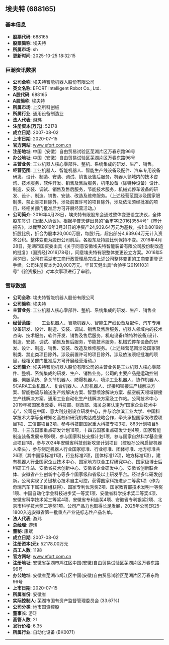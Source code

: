 ## 埃夫特 (688165)

### 基本信息

- **股票代码**: 688165
- **股票简称**: 埃夫特
- **所属市场**: sh
- **更新时间**: 2025-10-25 18:32:15

### 巨潮资讯数据

- **公司全称**: 埃夫特智能机器人股份有限公司
- **英文名称**: EFORT Intelligent Robot Co., Ltd.
- **A股代码**: 688165
- **A股简称**: 埃夫特
- **所属市场**: 上交所科创板
- **所属行业**: 通用设备制造业
- **法人代表**: 游玮
- **注册资本(万元)**: 52178
- **成立日期**: 2007-08-02
- **上市日期**: 2020-07-15
- **官方网站**: www.efort.com.cn
- **注册地址**: 中国（安徽）自由贸易试验区芜湖片区万春东路96号
- **办公地址**: 中国（安徽）自由贸易试验区芜湖片区万春东路96号
- **主营业务**: 工业机器人核心零部件、整机、系统集成的研发、生产、销售。
- **经营范围**: 工业机器人、智能机器人、智能生产线设备及配件、汽车专用设备研发、设计、制造、安装、调试、销售及售后服务，机器人领域内的技术咨询、技术服务，软件开发、销售及售后服务，机电设备（除特种设备）设计、制造、安装、调试、销售及售后服务，节能技术服务，机械式停车设备的研发、设计、制造、销售、安装、改造及维修服务。（上述经营范围涉及国家限制类、禁止类项目除外，涉及前置许可的项目除外，涉及依法须经批准的项目，经相关部门批准后方可开展经营活动。）
- **公司简介**: 2016年4月28日，埃夫特有限股东会通过整体变更设立决议，全体股东签订《发起人协议》。根据华普天健出具的“会审字[2016]3554号”《审计报告》，以截至2016年3月31日的净资产24,939.64万元为基数，按1:0.8019的折股比例，折合为股本20,000万股，每股1元，超出部分4,939.64万元计入资本公积。整体变更为股份公司前后，各股东及持股比例保持不变。2016年4月28日，芜湖市国资委出具《关于同意安徽埃夫特智能装备有限公司股份制改造的批复》（国资经[2016]78号），同意埃夫特有限整体变更设立方案。2016年5月31日，公司在芜湖市工商行政管理局完成上述公司整体变更的工商变更登记手续。公司注册资本为20,000万元。华普天健出具“会验字[2019]1031号”《验资报告》对本次事项进行了审验。

### 雪球数据

- **公司全称**: 埃夫特智能机器人股份有限公司
- **公司简称**: 埃夫特
- **主营业务**: 工业机器人核心零部件、整机、系统集成的研发、生产、销售业务。
- **经营范围**: 　　工业机器人、智能机器人、智能生产线设备及配件、汽车专用设备研发、设计、制造、安装、调试、销售及售后服务，机器人领域内的技术咨询、技术服务，软件开发、销售及售后服务，机电设备(除特种设备)设计、制造、安装、调试、销售及售后服务，节能技术服务，机械式停车设备的研发、设计、制造、销售、安装、改造及维修服务。（上述经营范围涉及国家限制类、禁止类项目除外，涉及前置许可的项目除外，涉及依法须经批准的项目，经相关部门批准后方可开展经营活动。）
- **公司简介**: 埃夫特智能机器人股份有限公司的主营业务是工业机器人核心零部件、整机、系统集成的研发、生产、销售业务。公司的主要产品是运动控制器、伺服系统、多关节机器人、防爆机器人、喷涂工业机器人、协作机器人、SCARA工业机器人、复合机器人、人形机器人、焊接和铆接生产线解决方案、智能物流与输送生产线解决方案、智慧喷涂解决方案、航空航天领域铆接生产线解决方案、通用工业自动化生产线解决方案及工作站。公司技术中心2019年被国家发改委、科技部、财政部、海关总署认定为“国家企业技术中心”，公司在中国、意大利分别设立研发中心，并与哈尔滨工业大学、中国科学技术大学等全球知名高校和研究机构达成战略合作，牵头承担国家发改委项目1项、工信部项目2项、参与科技部国家重大科技专项3项、863计划项目5项、十三五国家重点研发计划18项，十四五国家重点研发计划4项，国家智能制造装备发展专项9项，参与国家科技支撑计划1项，参与国家自然科学基金重点项目1项，参与2024年安徽省科技创新攻坚计划项目（控股孙公司启智机器人牵头），参与制定机器人行业国家标准、行业标准、团体标准、地方标准共26项（其中国家标准11项，行业标准2项，团体标准12项，地方标准1项），建有机器人行业国家企业技术中心、国家地方联合工程研究中心、国家级博士后科研工作站、安徽省技术创新中心、安徽省企业研发中心、安徽省创新联合体、安徽省产业创新中心等多个国家级和省级以上研发平台。经过多年研发创新，公司实现了关键核心技术自主可控，获得国家科技进步二等奖1项（作为奇瑞汽车下属项目组获得）、国家专利优秀奖2项、国家教育部技术发明一等奖1项、中国自动化学会科技进步奖一等奖1项、安徽省科学技术奖二等奖4项、安徽省科学技术奖三等奖4项、安徽省专利金奖4项、安徽省专利银奖2项、北京市科学技术奖二等奖1项。公司产品力也取得长足发展，2025年公司ER25-1800入选安徽省第一批重点产业链标志性产品名单。
- **法人代表**: 游玮
- **总经理**: 游玮
- **董秘**: 康斌
- **成立日期**: 2007-08-02
- **注册资本(元)**: 52178.00万元
- **员工人数**: 1198
- **官方网站**: www.efort.com.cn
- **注册地址**: 安徽省芜湖市鸠江区中国(安徽)自由贸易试验区芜湖片区万春东路96号
- **办公地址**: 安徽省芜湖市鸠江区中国(安徽)自由贸易试验区芜湖片区万春东路96号
- **上市日期**: 2020-07-15
- **所属省份**: 安徽省
- **实际控制人**: 芜湖市国有资产监督管理委员会 (33.67%)
- **公司分类**: 地市国资控股
- **董事长**: 游玮
- **高管人数**: 21
- **发行价格**: 6.35
- **所属行业**: 自动化设备 (BK0071)

---